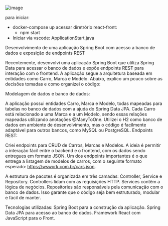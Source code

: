 ![image](https://github.com/user-attachments/assets/8446a5d8-c63e-4733-a8a6-3105b0d3e0b6)

para iniciar:
 - docker-compose up
acessar diretrório react-front:
   - npm start
- Iniciar via vscode:
  ApplicationStart.java

Desenvolvimento de uma aplicação Spring Boot com acesso a banco de dados e exposição de endpoints REST

Recentemente, desenvolvi uma aplicação Spring Boot que utiliza Spring Data para acessar o banco de dados e expõe endpoints REST para interação com o frontend. A aplicação segue a arquitetura baseada em entidades como Carro, Marca e Modelo. Abaixo, explico um pouco sobre as decisões tomadas e como organizei o código:

Modelagem de dados e banco de dados:

A aplicação possui entidades Carro, Marca e Modelo, todas mapeadas para tabelas no banco de dados com a ajuda do Spring Data JPA.
Cada Carro está relacionado a uma Marca e a um Modelo, sendo essas relações mapeadas utilizando anotações @ManyToOne.
Utilizei o H2 como banco de dados em ambiente de desenvolvimento, mas o código é facilmente adaptável para outros bancos, como MySQL ou PostgreSQL.
Endpoints REST:

Criei endpoints para CRUD de Carros, Marcas e Modelos. A ideia é permitir a interação fácil entre o backend e o frontend, com os dados sendo entregues em formato JSON.
Um dos endpoints importantes é o que entrega a listagem de modelos de carros, com o seguinte formato esperado:
https://wswork.com.br/cars.json.

A estrutura de pacotes é organizada em três camadas: Controller, Service e Repository.
Controllers lidam com as requisições HTTP.
Services contêm a lógica de negócios.
Repositories são responsáveis pela comunicação com o banco de dados.
Isso garante que o código seja bem estruturado, modular e fácil de manter.

Tecnologias utilizadas:
Spring Boot para a construção da aplicação.
Spring Data JPA para acesso ao banco de dados.
Framework React com JavaScript para o Front.
